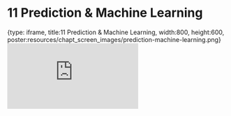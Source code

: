 # 11 Prediction & Machine Learning
 
{type: iframe, title:11 Prediction & Machine Learning, width:800, height:600, poster:resources/chapt_screen_images/prediction-machine-learning.png}
![](https://datatrail-jhu.github.io/09_dataanalysis/no_toc/prediction-machine-learning.html)
 

 
